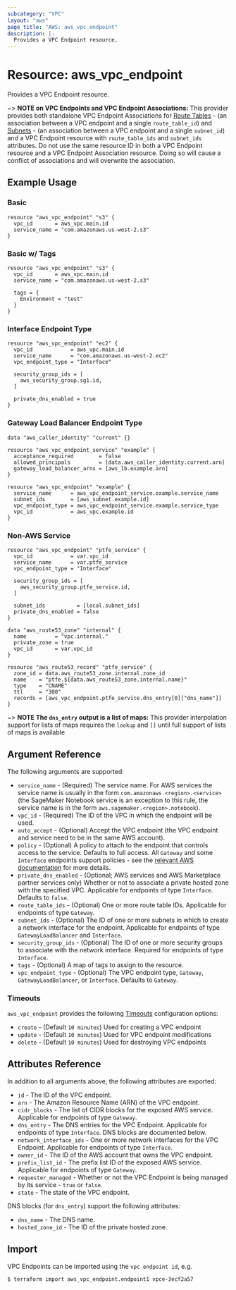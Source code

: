 ```yaml
---
subcategory: "VPC"
layout: "aws"
page_title: "AWS: aws_vpc_endpoint"
description: |-
  Provides a VPC Endpoint resource.
---
```


# Resource: aws_vpc_endpoint

Provides a VPC Endpoint resource.

~> **NOTE on VPC Endpoints and VPC Endpoint Associations:** This provider provides both standalone VPC Endpoint Associations for
[Route Tables](vpc_endpoint_route_table_association.html) - (an association between a VPC endpoint and a single `route_table_id`) and
[Subnets](vpc_endpoint_subnet_association.html) - (an association between a VPC endpoint and a single `subnet_id`) and
a VPC Endpoint resource with `route_table_ids` and `subnet_ids` attributes.
Do not use the same resource ID in both a VPC Endpoint resource and a VPC Endpoint Association resource.
Doing so will cause a conflict of associations and will overwrite the association.

## Example Usage

### Basic

```hcl
resource "aws_vpc_endpoint" "s3" {
  vpc_id       = aws_vpc.main.id
  service_name = "com.amazonaws.us-west-2.s3"
}
```

### Basic w/ Tags

```hcl
resource "aws_vpc_endpoint" "s3" {
  vpc_id       = aws_vpc.main.id
  service_name = "com.amazonaws.us-west-2.s3"

  tags = {
    Environment = "test"
  }
}
```

### Interface Endpoint Type

```hcl
resource "aws_vpc_endpoint" "ec2" {
  vpc_id            = aws_vpc.main.id
  service_name      = "com.amazonaws.us-west-2.ec2"
  vpc_endpoint_type = "Interface"

  security_group_ids = [
    aws_security_group.sg1.id,
  ]

  private_dns_enabled = true
}
```

### Gateway Load Balancer Endpoint Type

```hcl
data "aws_caller_identity" "current" {}

resource "aws_vpc_endpoint_service" "example" {
  acceptance_required        = false
  allowed_principals         = [data.aws_caller_identity.current.arn]
  gateway_load_balancer_arns = [aws_lb.example.arn]
}

resource "aws_vpc_endpoint" "example" {
  service_name      = aws_vpc_endpoint_service.example.service_name
  subnet_ids        = [aws_subnet.example.id]
  vpc_endpoint_type = aws_vpc_endpoint_service.example.service_type
  vpc_id            = aws_vpc.example.id
}
```

### Non-AWS Service

```hcl
resource "aws_vpc_endpoint" "ptfe_service" {
  vpc_id            = var.vpc_id
  service_name      = var.ptfe_service
  vpc_endpoint_type = "Interface"

  security_group_ids = [
    aws_security_group.ptfe_service.id,
  ]

  subnet_ids          = [local.subnet_ids]
  private_dns_enabled = false
}

data "aws_route53_zone" "internal" {
  name         = "vpc.internal."
  private_zone = true
  vpc_id       = var.vpc_id
}

resource "aws_route53_record" "ptfe_service" {
  zone_id = data.aws_route53_zone.internal.zone_id
  name    = "ptfe.${data.aws_route53_zone.internal.name}"
  type    = "CNAME"
  ttl     = "300"
  records = [aws_vpc_endpoint.ptfe_service.dns_entry[0]["dns_name"]]
}
```

~> **NOTE The `dns_entry` output is a list of maps:** This provider interpolation support for lists of maps requires the `lookup` and `[]` until full support of lists of maps is available

## Argument Reference

The following arguments are supported:

* `service_name` - (Required) The service name. For AWS services the service name is usually in the form `com.amazonaws.<region>.<service>` (the SageMaker Notebook service is an exception to this rule, the service name is in the form `aws.sagemaker.<region>.notebook`).
* `vpc_id` - (Required) The ID of the VPC in which the endpoint will be used.
* `auto_accept` - (Optional) Accept the VPC endpoint (the VPC endpoint and service need to be in the same AWS account).
* `policy` - (Optional) A policy to attach to the endpoint that controls access to the service. Defaults to full access. All `Gateway` and some `Interface` endpoints support policies - see the [relevant AWS documentation](https://docs.aws.amazon.com/vpc/latest/userguide/vpc-endpoints-access.html) for more details.
* `private_dns_enabled` - (Optional; AWS services and AWS Marketplace partner services only) Whether or not to associate a private hosted zone with the specified VPC. Applicable for endpoints of type `Interface`.
Defaults to `false`.
* `route_table_ids` - (Optional) One or more route table IDs. Applicable for endpoints of type `Gateway`.
* `subnet_ids` - (Optional) The ID of one or more subnets in which to create a network interface for the endpoint. Applicable for endpoints of type `GatewayLoadBalancer` and `Interface`.
* `security_group_ids` - (Optional) The ID of one or more security groups to associate with the network interface. Required for endpoints of type `Interface`.
* `tags` - (Optional) A map of tags to assign to the resource.
* `vpc_endpoint_type` - (Optional) The VPC endpoint type, `Gateway`, `GatewayLoadBalancer`, or `Interface`. Defaults to `Gateway`.

### Timeouts

`aws_vpc_endpoint` provides the following
[Timeouts](/docs/configuration/resources.html#timeouts) configuration options:

- `create` - (Default `10 minutes`) Used for creating a VPC endpoint
- `update` - (Default `10 minutes`) Used for VPC endpoint modifications
- `delete` - (Default `10 minutes`) Used for destroying VPC endpoints

## Attributes Reference

In addition to all arguments above, the following attributes are exported:

* `id` - The ID of the VPC endpoint.
* `arn` - The Amazon Resource Name (ARN) of the VPC endpoint.
* `cidr_blocks` - The list of CIDR blocks for the exposed AWS service. Applicable for endpoints of type `Gateway`.
* `dns_entry` - The DNS entries for the VPC Endpoint. Applicable for endpoints of type `Interface`. DNS blocks are documented below.
* `network_interface_ids` - One or more network interfaces for the VPC Endpoint. Applicable for endpoints of type `Interface`.
* `owner_id` - The ID of the AWS account that owns the VPC endpoint.
* `prefix_list_id` - The prefix list ID of the exposed AWS service. Applicable for endpoints of type `Gateway`.
* `requester_managed` -  Whether or not the VPC Endpoint is being managed by its service - `true` or `false`.
* `state` - The state of the VPC endpoint.

DNS blocks (for `dns_entry`) support the following attributes:

* `dns_name` - The DNS name.
* `hosted_zone_id` - The ID of the private hosted zone.

## Import

VPC Endpoints can be imported using the `vpc endpoint id`, e.g.

```
$ terraform import aws_vpc_endpoint.endpoint1 vpce-3ecf2a57
```
